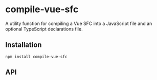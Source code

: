 # compile-vue-sfc

A utility function for compiling a Vue SFC into a JavaScript file and an optional TypeScript declarations file.

## Installation

```shell
npm install compile-vue-sfc
```

## API

